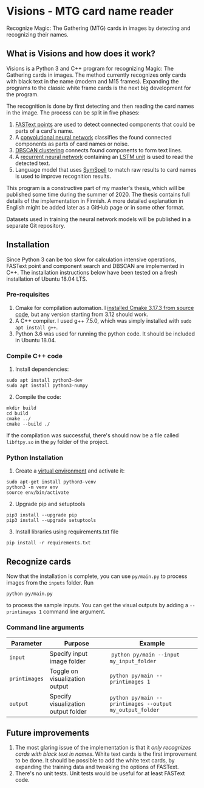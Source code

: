 # Visions - MTG card name reader
Recognize Magic: The Gathering (MTG) cards in images by detecting and recognizing their names.

## What is Visions and how does it work?

Visions is a Python 3 and C++ program for recognizing Magic: The Gathering cards in images. The method currently recognizes only cards with black text in the name (modern and M15 frames). Expanding the programs to the classic white frame cards is the next big development for the program.

The recognition is done by first detecting and then reading the card names in the image. The process can be split in five phases:

1. [FASText points](https://www.cv-foundation.org/openaccess/content_iccv_2015/papers/Busta_FASText_Efficient_Unconstrained_ICCV_2015_paper.pdf) are used to detect connected components that could be parts of a card's name.
2. A [convolutional neural network](https://en.wikipedia.org/wiki/Convolutional_neural_network) classifies the found connected components as parts of card names or noise.
3. [DBSCAN clustering](https://dl.acm.org/doi/10.5555/3001460.3001507) connects found components to form text lines.
4. A [recurrent neural network](https://keras.io/examples/image_ocr/) containing an [LSTM unit](https://dl.acm.org/doi/10.1162/neco.1997.9.8.1735) is used to read the detected text.
5. Language model that uses [SymSpell](https://medium.com/@wolfgarbe/1000x-faster-spelling-correction-algorithm-2012-8701fcd87a5f) to match raw results to card names is used to improve recognition results.

This program is a constructive part of my master's thesis, which will be published some time during the summer of 2020. The thesis contains full details of the implementation in Finnish. A more detailed explanation in English might be added later as a GitHub page or in some other format.

Datasets used in training the neural network models will be published in a separate Git repository.

## Installation
Since Python 3 can be too slow for calculation intensive operations, FASText point and component search and DBSCAN are implemented in C++. The installation instructions below have been tested on a fresh installation of Ubuntu 18.04 LTS.

### Pre-requisites

1. Cmake for compilation automation. I [installed Cmake 3.17.3 from source code](https://cmake.org/install/), but any version starting from 3.12 should work.
1. A C++ compiler. I used g++ 7.5.0, which was simply installed with ``sudo apt install g++``.
2. Python 3.6 was used for running the python code. It should be included in Ubuntu 18.04.

### Compile C++ code
1. Install dependencies:
```
sudo apt install python3-dev
sudo apt install python3-numpy
```

2. Compile the code:
```
mkdir build
cd build
cmake ../
cmake --build ./
```
If the compilation was successful, there's should now be a file called ``libftpy.so`` in the ``py`` folder of the project.

### Python Installation
1. Create a [virtual environment](https://packaging.python.org/guides/installing-using-pip-and-virtual-environments/) and activate it:
```
sudo apt-get install python3-venv
python3 -m venv env
source env/bin/activate
```

2. Upgrade pip and setuptools
```
pip3 install --upgrade pip
pip3 install --upgrade setuptools
```

3. Install libraries using requirements.txt file
```
pip install -r requirements.txt
```

## Recognize cards
Now that the installation is complete, you can use ``py/main.py`` to process images from the ``inputs`` folder. Run 
```
python py/main.py
``` 
to process the sample inputs. You can get the visual outputs by adding a ``--printimages 1`` command line argument.

### Command line arguments

| Parameter | Purpose | Example |
| ----------| --------| ------- | 
| ``input`` | Specify input image folder | ``python py/main --input my_input_folder`` |
| ``printimages`` | Toggle on visualization output | ``python py/main --printimages 1`` |
| ``output`` | Specify visualization output folder | ``python py/main --printimages --output my_output_folder`` |

## Future improvements

1. The most glaring issue of the implementation is that it *only recognizes cards with black text in names*. White text cards is the first improvement to be done. It should be possible to add the white text cards, by expanding the training data and tweaking the options of FASText.
2. There's no unit tests. Unit tests would be useful for at least FASText code.